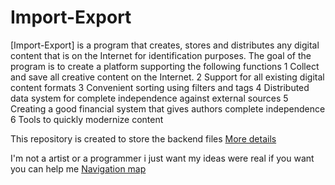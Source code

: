 # Import-Export

[Import-Export] is a program that creates, stores and distributes any digital content that is on the Internet for identification purposes.
The goal of the program is to create a platform supporting the following functions
1 Collect and save all creative content on the Internet.
2 Support for all existing digital content formats
3 Convenient sorting using filters and tags
4 Distributed data system for complete independence against external sources
5 Creating a good financial system that gives authors complete independence
6 Tools to quickly modernize content

This repository is created to store the backend files
[More details](https://github.com/libarty/ine_base)

I'm not a  artist or a programmer
i just want my ideas were real
if you want you can help me
[Navigation map](https://github.com/libarty/ine_base/tree/master/en/System/Navigation_map)









